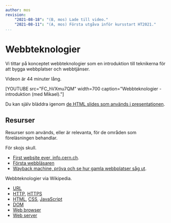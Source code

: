 ```yaml
---
author: mos
revision:
    "2021-08-18": "(B, mos) Lade till video."
    "2021-08-11": "(A, mos) Första utgåva inför kursstart HT2021."
...
```

Webbteknologier
====================

Vi tittar på konceptet webbteknologier som en introduktion till teknikerna för att bygga webbplatser och webbtjänser.

Videon är 44 minuter lång.

[YOUTUBE src="FC_hVXmu7QM" width=700 caption="Webbteknologier - introduktion (med Mikael)."]

Du kan själv bläddra igenom [de HTML slides som används i presentationen](https://dbwebb-se.github.io/webtec/lecture/L01-web-technologies/slide.html).



Resurser
------------------------

Resurser som används, eller är relevanta, för de områden som föreläsningen behandlar.

För skojs skull.

* [First website ever, info.cern.ch](http://info.cern.ch/hypertext/WWW/TheProject.html).
* [Första webbläsaren](https://worldwideweb.cern.ch/)
* [Wayback machine, pröva och se hur gamla webbplatser såg ut](https://archive.org/web/).

Webbteknologier via Wikipedia.

* [URL](https://en.wikipedia.org/wiki/URL)
* [HTTP](https://en.wikipedia.org/wiki/Hypertext_Transfer_Protocol), [HTTPS](https://en.wikipedia.org/wiki/HTTPS)
* [HTML](https://en.wikipedia.org/wiki/HTML), [CSS](https://en.wikipedia.org/wiki/CSS), [JavaScript](https://en.wikipedia.org/wiki/JavaScript)
* [DOM](https://en.wikipedia.org/wiki/Document_Object_Model)
* [Web browser](https://en.wikipedia.org/wiki/Web_browser)
* [Web server](https://en.wikipedia.org/wiki/Web_server)
